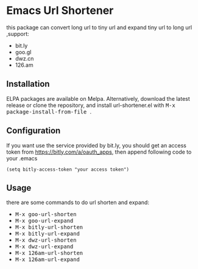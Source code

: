 Emacs Url Shortener
=====================

  this package can convert long url to tiny url and expand tiny url to long url
  ,support:

  * bit.ly
  * goo.gl
  * dwz.cn
  * 126.am

Installation
------------

ELPA packages are available on Melpa. Alternatively, download
the latest release or clone the repository, and install
url-shortener.el with <kbd> M-x package-install-from-file </kbd>.

Configuration
------------

If you want use the service provided by bit.ly, you should get an
access token from https://bitly.com/a/oauth_apps, then append
following code to your .emacs

```emacs-lisp
(setq bitly-access-token "your access token")
```

Usage
------------

there are some commands to do url shorten and expand:

* <kbd> M-x goo-url-shorten </kbd>
* <kbd> M-x goo-url-expand </kbd>
* <kbd> M-x bitly-url-shorten </kbd>
* <kbd> M-x bitly-url-expand </kbd>
* <kbd> M-x dwz-url-shorten </kbd>
* <kbd> M-x dwz-url-expand </kbd>
* <kbd> M-x 126am-url-shorten </kbd>
* <kbd> M-x 126am-url-expand </kbd>
